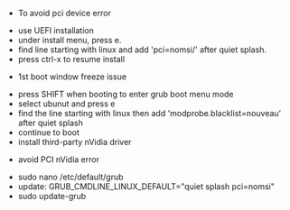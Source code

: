 * To avoid pci device error
- use UEFI installation
- under install menu, press e.
- find line starting with linux and add 'pci=nomsi/' after quiet splash.
- press ctrl-x to resume install

* 1st boot window freeze issue
- press SHIFT when booting to enter grub boot menu mode
- select ubunut and press e
- find the line starting with linux then add 'modprobe.blacklist=nouveau' after quiet splash
- continue to boot
- install third-party nVidia driver

* avoid PCI nVidia error
- sudo nano /etc/default/grub
- update: GRUB_CMDLINE_LINUX_DEFAULT="quiet splash pci=nomsi"
- sudo update-grub
